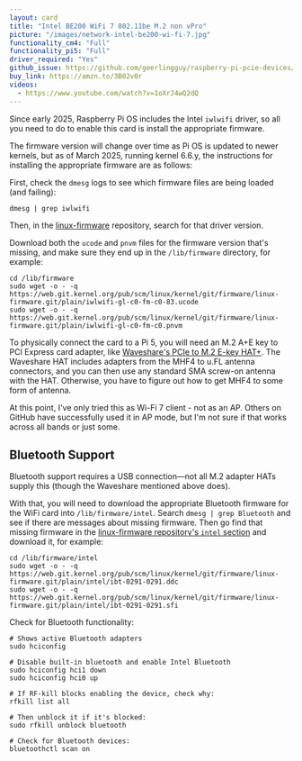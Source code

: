 ```yaml
---
layout: card
title: "Intel BE200 WiFi 7 802.11be M.2 non vPro"
picture: "/images/network-intel-be200-wi-fi-7.jpg"
functionality_cm4: "Full"
functionality_pi5: "Full"
driver_required: "Yes"
github_issue: https://github.com/geerlingguy/raspberry-pi-pcie-devices/issues/670
buy_link: https://amzn.to/3B02v0r
videos:
  - https://www.youtube.com/watch?v=1oXrJ4wQ2dQ
---
```

Since early 2025, Raspberry Pi OS includes the Intel `iwlwifi` driver, so all you need to do to enable this card is install the appropriate firmware.

The firmware version will change over time as Pi OS is updated to newer kernels, but as of March 2025, running kernel 6.6.y, the instructions for installing the appropriate firmware are as follows:

First, check the `dmesg` logs to see which firmware files are being loaded (and failing):

```
dmesg | grep iwlwifi
```

Then, in the [linux-firmware](https://web.git.kernel.org/pub/scm/linux/kernel/git/firmware/linux-firmware.git/plain/) repository, search for that driver version.

Download both the `ucode` and `pnvm` files for the firmware version that's missing, and make sure they end up in the `/lib/firmware` directory, for example:

```
cd /lib/firmware
sudo wget -o - -q https://web.git.kernel.org/pub/scm/linux/kernel/git/firmware/linux-firmware.git/plain/iwlwifi-gl-c0-fm-c0-83.ucode
sudo wget -o - -q https://web.git.kernel.org/pub/scm/linux/kernel/git/firmware/linux-firmware.git/plain/iwlwifi-gl-c0-fm-c0.pnvm
```

To physically connect the card to a Pi 5, you will need an M.2 A+E key to PCI Express card adapter, like [Waveshare's PCIe to M.2 E-key HAT+](https://amzn.to/3XpXOpg). The Waveshare HAT includes adapters from the MHF4 to u.FL antenna connectors, and you can then use any standard SMA screw-on antenna with the HAT. Otherwise, you have to figure out how to get MHF4 to some form of antenna.

At this point, I've only tried this as Wi-Fi 7 client - not as an AP. Others on GitHub have successfully used it in AP mode, but I'm not sure if that works across all bands or just some.

## Bluetooth Support

Bluetooth support requires a USB connection—not all M.2 adapter HATs supply this (though the Waveshare mentioned above does).

With that, you will need to download the appropriate Bluetooth firmware for the WiFi card into `/lib/firmware/intel`. Search `dmesg | grep Bluetooth` and see if there are messages about missing firmware. Then go find that missing firmware in the [linux-firmware repository's `intel` section](https://web.git.kernel.org/pub/scm/linux/kernel/git/firmware/linux-firmware.git/plain/intel/) and download it, for example:

```
cd /lib/firmware/intel
sudo wget -o - -q https://web.git.kernel.org/pub/scm/linux/kernel/git/firmware/linux-firmware.git/plain/intel/ibt-0291-0291.ddc
sudo wget -o - -q https://web.git.kernel.org/pub/scm/linux/kernel/git/firmware/linux-firmware.git/plain/intel/ibt-0291-0291.sfi
```

Check for Bluetooth functionality:

```
# Shows active Bluetooth adapters
sudo hciconfig

# Disable built-in bluetooth and enable Intel Bluetooth
sudo hciconfig hci1 down
sudo hciconfig hci0 up

# If RF-kill blocks enabling the device, check why:
rfkill list all

# Then unblock it if it's blocked:
sudo rfkill unblock bluetooth

# Check for Bluetooth devices:
bluetoothctl scan on
```
